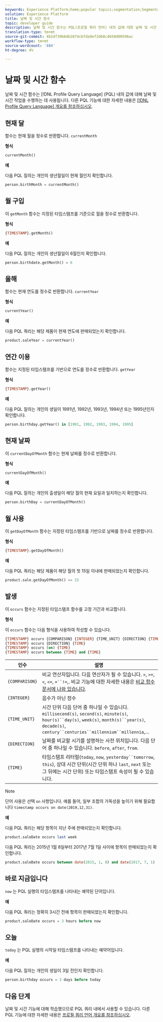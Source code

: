 ```yaml
---
keywords: Experience Platform;home;popular topics;segmentation;Segmentation;Segmentation Service;pql;PQL;Profile Query Language;date and time functions;datetime functions;datetime;date;time;
solution: Experience Platform
title: 날짜 및 시간 함수
topic: developer guide
description: 날짜 및 시간 함수는 PQL(프로필 쿼리 언어) 내의 값에 대한 날짜 및 시간 작업을 수행하는 데 사용됩니다.
translation-type: tm+mt
source-git-commit: 4b2df39b84b2874cbfda9ef2d68c4b50d00596ac
workflow-type: tm+mt
source-wordcount: '484'
ht-degree: 4%

---
```



# 날짜 및 시간 함수

날짜 및 시간 함수는 [!DNL Profile Query Language] (PQL) 내의 값에 대해 날짜 및 시간 작업을 수행하는 데 사용됩니다. 다른 PQL 기능에 대한 자세한 내용은 [[!DNL Profile Query Language] 개요를 참조하십시오](./overview.md).

## 현재 달

함수는 현재 월을 정수로 반환합니다. `currentMonth`

**형식**

```sql
currentMonth()
```

**예**

다음 PQL 질의는 개인의 생년월일이 현재 월인지 확인합니다.

```sql
person.birthMonth = currentMonth()
```

## 월 구입

이 `getMonth` 함수는 지정된 타임스탬프를 기준으로 월을 정수로 반환합니다.

**형식**

```sql
{TIMESTAMP}.getMonth()
```

**예**

다음 PQL 질의는 개인의 생년월일이 6월인지 확인합니다.

```sql
person.birthdate.getMonth() = 6
```

## 올해

함수는 현재 연도를 정수로 반환합니다. `currentYear`

**형식**

```sql
currentYear()
```

**예**

다음 PQL 쿼리는 해당 제품이 현재 연도에 판매되었는지 확인합니다.

```sql
product.saleYear = currentYear()
```

## 연간 이용

함수는 지정된 타임스탬프를 기반으로 연도를 정수로 반환합니다. `getYear`

**형식**

```sql
{TIMESTAMP}.getYear()
```

**예**

다음 PQL 질의는 개인의 생일이 1991년, 1992년, 1993년, 1994년 또는 1995년인지 확인합니다.

```sql
person.birthday.getYear() in [1991, 1992, 1993, 1994, 1995]
```

## 현재 날짜

이 `currentDayOfMonth` 함수는 현재 날짜를 정수로 반환합니다.

**형식**

```sql
currentDayOfMonth()
```

**예**

다음 PQL 질의는 개인의 출생일이 해당 월의 현재 요일과 일치하는지 확인합니다.

```sql
person.birthDay = currentDayOfMonth()
```

## 월 사용

이 `getDayOfMonth` 함수는 지정된 타임스탬프를 기반으로 날짜를 정수로 반환합니다.

**형식**

```sql
{TIMESTAMP}.getDayOfMonth()
```

**예**

다음 PQL 쿼리는 해당 제품이 해당 월의 첫 15일 이내에 판매되었는지 확인합니다.

```sql
product.sale.getDayOfMonth() <= 15
```

## 발생

이 `occurs` 함수는 지정된 타임스탬프 함수를 고정 기간과 비교합니다.

**형식**

이 `occurs` 함수는 다음 형식을 사용하여 작성할 수 있습니다.

```sql
{TIMESTAMP} occurs {COMPARISON} {INTEGER} {TIME_UNIT} {DIRECTION} {TIME}
{TIMESTAMP} occurs {DIRECTION} {TIME}
{TIMESTAMP} occurs (on) {TIME}
{TIMESTAMP} occurs between {TIME} and {TIME}
```

| 인수 | 설명 |
| --------- | ----------- |
| `{COMPARISON}` | 비교 연산자입니다. 다음 연산자가 될 수 있습니다. `>`, `>=`, `<`, `<=`, `=``!=`,. 비교 기능에 대한 자세한 내용은 [비교 함수 문서에 나와 있습니다](./comparison-functions.md). |
| `{INTEGER}` | 음수가 아닌 정수 |
| `{TIME_UNIT}` | 시간 단위 다음 단어 중 하나일 수 있습니다. `millisecond(s)`, `second(s)`, `minute(s)`, `hour(s)``day(s)`, `week(s)`, `month(s)``year(s)`, `decade(s)`, `century``centuries``millennium``millennia`,... |
| `{DIRECTION}` | 날짜를 비교할 시기를 설명하는 사전 위치입니다. 다음 단어 중 하나일 수 있습니다. `before`, `after`, `from`. |
| `{TIME}` | 타임스탬프 리터럴(`today`, `now`, `yesterday``tomorrow`, `this`), 상대 시간 단위(시간 단위 하나 `last`, `next` 또는 그 뒤에는 시간 단위) 또는 타임스탬프 속성이 될 수 있습니다. |

>[!NOTE]
>
>단어 사용은 선택 `on` 사항입니다. 예를 들어, 일부 조합의 가독성을 높이기 위해 필요합니다 `timestamp occurs on date(2019,12,31)`.

**예**

다음 PQL 쿼리는 해당 항목이 지난 주에 판매되었는지 확인합니다.

```sql
product.saleDate occurs last week
```

다음 PQL 쿼리는 2015년 1월 8일부터 2017년 7월 1일 사이에 항목이 판매되었는지 확인합니다.

```sql
product.saleDate occurs between date(2015, 1, 8) and date(2017, 7, 1)
```

## 바로 지금입니다

`now` 는 PQL 실행의 타임스탬프를 나타내는 예약된 단어입니다.

**예**

다음 PQL 쿼리는 정확히 3시간 전에 항목이 판매되었는지 확인합니다.

```sql
product.saleDate occurs = 3 hours before now
```

## 오늘

`today` 는 PQL 실행의 시작일 타임스탬프를 나타내는 예약어입니다.

**예**

다음 PQL 질의는 개인의 생일이 3일 전인지 확인합니다.

```sql
person.birthday occurs = 3 days before today
```

## 다음 단계

날짜 및 시간 기능에 대해 학습했으므로 PQL 쿼리 내에서 사용할 수 있습니다. 다른 PQL 기능에 대한 자세한 내용은 [프로필 쿼리 언어 개요를 참조하십시오](./overview.md).
